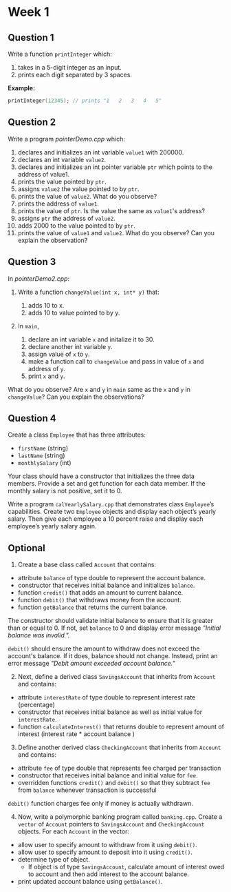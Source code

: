 # Week 1

## Question 1

Write a function ```printInteger``` which:
1. takes in a 5-digit integer as an input.
2. prints each digit separated by 3 spaces.

**Example:**
```cpp
printInteger(12345); // prints "1   2   3   4   5"
```

## Question 2
Write a program *pointerDemo.cpp* which:
1. declares and initializes an int variable ```value1``` with 200000.    
2. declares an int variable ```value2```.
3. declares and initializes an int pointer variable  ```ptr``` which points to the address of value1. 
4. prints the value pointed by ```ptr```.
5. assigns ```value2``` the value pointed to by ```ptr```.
6. prints the value of ```value2```. What do you observe?
7. prints the address of ```value1```.
8. prints the value of ```ptr```. Is the value the same as ```value1```'s address?
9. assigns ```ptr``` the address of ```value2```.
10. adds 2000 to the value pointed to by ```ptr```.
11. prints the value of ```value1``` and ```value2```. What do you observe? Can you explain the observation?


## Question 3
In *pointerDemo2.cpp*:
1.	Write a function ```changeValue(int x, int* y)``` that:
    1. adds 10 to x.
    2. adds 10 to value pointed to by y.

2. 	In ```main```, 
    1. declare an int variable ```x``` and initalize it to 30.
    2. declare another int variable ```y```.
    3. assign value of ```x``` to ```y```. 
    4. make a function call to ```changeValue``` and pass in value of ```x``` and address of ```y```.
    5. print ```x``` and ```y```.

What do you observe? Are ```x``` and ```y``` in ```main``` same as the ```x``` and ```y``` in ```changeValue```? Can you explain the observations?


## Question 4
Create a class ```Employee``` that has three attributes:
- ```firstName``` (string) 
- ```lastName``` (string) 
- ```monthlySalary``` (int)

 Your class should have a constructor that initializes the three data members. Provide a set and get function for each data member. If the monthly salary is not positive, set it to 0. 

Write a program ```calYearlySalary.cpp``` that demonstrates class ```Employee```’s capabilities. Create two ```Employee``` objects and display each object’s yearly salary. Then give each employee a 10 percent raise and display each employee’s yearly salary again.

## Optional
1. Create a base class called ```Account``` that contains:
- attribute ```balance``` of type double to represent the account balance. 
- constructor that receives initial balance and initializes ```balance```.
- function ```credit()``` that adds an amount to current balance.
- function ```debit()``` that withdraws money from the account.
- function ```getBalance``` that returns the current balance.

The constructor should validate initial balance to ensure that it is greater than or equal to 0. If not, set ```balance``` to 0 and display error message *"Initial balance was invalid.".*

```debit()``` should ensure the amount to withdraw does not exceed the account's balance. If it does, balance should not change. Instead, print an error message *"Debit amount exceeded account balance."*

2. Next, define a derived class ```SavingsAccount``` that inherits from ```Account``` and contains:
- attribute ```interestRate``` of type double to represent interest rate (percentage) 
- constructor that receives initial balance as well as initial value for ```interestRate```.
- function ```calculateInterest()``` that returns double to represent amount of interest (interest rate * account balance )

3.	Define another derived class ```CheckingAccount``` that inherits from ```Account``` and contains:
- attribute ```fee``` of type double that represents fee charged per transaction 
- constructor that receives initial balance and initial value for ```fee```.
- overridden functions ```credit()``` and ```debit()``` so that they subtract ```fee``` from  ```balance``` whenever transaction is successful

```debit()``` function charges fee only if money is actually withdrawn.

4.	Now, write a polymorphic banking program called ```banking.cpp```. Create a ```vector``` of ```Account``` pointers to ```SavingsAccount``` and ```CheckingAccount``` objects. For each ```Account``` in the vector:
- allow user to specify amount to withdraw from it using ```debit()```.
- allow user to specify amount to deposit into it using ```credit()```.
- determine type of object.
    -  If object is of type ```SavingsAccount```, calculate amount of interest owed to account and then add interest to the account balance.
- print updated account balance using ```getBalance()```.
